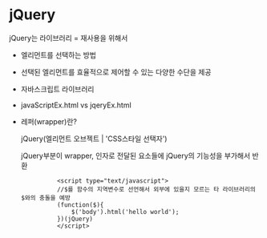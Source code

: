 # jQuery
jQuery는 라이브러리 = 재사용을 위해서

- 엘리먼트를 선택하는 방법
- 선택된 엘리먼트를 효율적으로 제어할 수 있는 다양한 수단을 제공
- 자바스크립트 라이브러리 


- javaScriptEx.html vs jqeryEx.html


- 레퍼(wrapper)란?

    jQuery(엘리먼트 오브젝트 | 'CSS스타일 선택자')

    jQuery부분이 wrapper, 인자로 전달된 요소들에 jQuery의 기능성을 부가해서 반환

                <script type="text/javascript">
                //$를 함수의 지역변수로 선언해서 외부에 있을지 모르는 타 라이브러리의 $와의 충돌을 예방
                (function($){
                    $('body').html('hello world');
                })(jQuery)
                </script>
